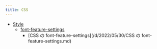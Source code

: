 ```yaml
---
title: CSS
---
```



- [Style](/n/PGM/CSS/Style/index.md)
    - [font-feature-settings](/n/PGM/CSS/Style/font-feature-settings/index.md)
        - [CSS の font-feature-settings](/d/2022/05/30/CSS の font-feature-settings.md)




